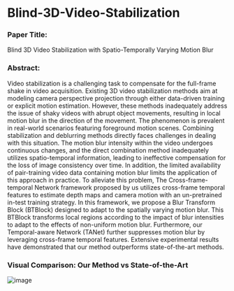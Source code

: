 # Blind-3D-Video-Stabilization
### Paper Title: 
Blind 3D Video Stabilization with Spatio-Temporally Varying Motion Blur
### Abstract: 
Video stabilization is a challenging task to compensate for the full-frame shake in video acquisition. Existing 3D video stabilization
methods aim at modeling camera perspective projection through either data-driven training or explicit motion estimation. However,
these methods inadequately address the issue of shaky videos with abrupt object movements, resulting in local motion blur in the
direction of the movement. The phenomenon is prevalent in real-world scenarios featuring foreground motion scenes. Combining
stabilization and deblurring methods directly faces challenges in dealing with this situation. The motion blur intensity within the
video undergoes continuous changes, and the direct combination method inadequately utilizes spatio-temporal information, leading to
ineffective compensation for the loss of image consistency over time. In addition, the limited availability of pair-training video data
containing motion blur limits the application of this approach in practice. To alleviate this problem, The Cross-frame-temporal Network
framework proposed by us utilizes cross-frame temporal features to estimate depth maps and camera motion with an un-pretrained
in-test training strategy. In this framework, we propose a Blur Transform Block (BTBlock) designed to adapt to the spatially varying
motion blur. This BTBlock transforms local regions according to the impact of blur intensities to adapt to the effects of non-uniform
motion blur. Furthermore, our Temporal-aware Network (TANet) further suppresses motion blur by leveraging cross-frame temporal
features. Extensive experimental results have demonstrated that our method outperforms state-of-the-art methods.

### Visual Comparison: Our Method vs State-of-the-Art
![image](https://github.com/leadingme163/Blind-3D-Video-Stabilization/blob/main/Our_vs_Sota.gif)

